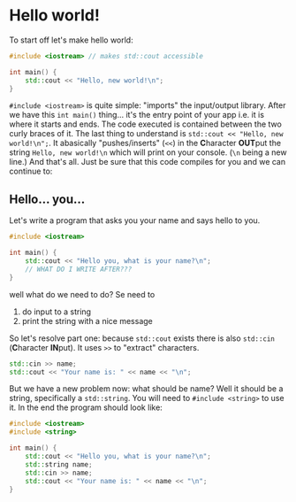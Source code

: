 # Hello world!

To start off let's make hello world:
```cpp
#include <iostream> // makes std::cout accessible

int main() {
    std::cout << "Hello, new world!\n";
}
```
`#include <iostream>` is quite simple: "imports" the input/output library. After we have this `int main()` thing... it's the entry point of your app i.e. it is where it starts and ends. The code executed is contained between the two curly braces of it. The last thing to understand is `std::cout << "Hello, new world!\n";`. It abasically "pushes/inserts" (`<<`) in the **C**haracter **OUT**put the string `Hello, new world!\n` which will print on your console. (`\n` being a new line.) And that's all. Just be sure that this code compiles for you and we can continue to:
## Hello... you...

Let's write a program that asks you your name and says hello to you.
```cpp
#include <iostream>

int main() {
    std::cout << "Hello you, what is your name?\n";
    // WHAT DO I WRITE AFTER???
}
```
well what do we need to do? Se need to 
1. do input to a string
2. print the string with a nice message

So let's resolve part one: because `std::cout` exists there is also `std::cin` (**C**haracter **IN**put). It uses `>>` to "extract" characters.
```cpp
std::cin >> name;
std::cout << "Your name is: " << name << "\n";
```
But we have a new problem now: what should be name? Well it should be a string, specifically a `std::string`. You will need to `#include <string>` to use it. In the end the program should look like:
```cpp
#include <iostream>
#include <string>

int main() {
    std::cout << "Hello you, what is your name?\n";
    std::string name;
    std::cin >> name;
    std::cout << "Your name is: " << name << "\n";
}
```
